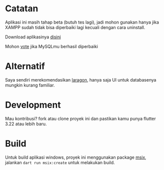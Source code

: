 # Catatan

Aplikasi ini masih tahap beta (butuh tes lagi), jadi mohon gunakan hanya jika XAMPP sudah tidak bisa diperbaiki lagi kecuali dengan cara uninstall.

Download aplikasinya [disini](https://github.com/isnakode/mysql-fix)

Mohon [vote](https://strawpoll.com/NPgxeEbAAZ2) jika MySQLmu berhasil diperbaiki 

# Alternatif

Saya sendiri merekomendasikan [laragon](https://laragon.org), hanya saja UI untuk databasenya mungkin kurang familiar.

# Development

Mau kontribusi? fork atau clone proyek ini dan pastikan kamu punya flutter 3.22 atau lebih baru.

# Build

Untuk build aplikasi windows, proyek ini menggunakan package [msix](https://pub.dev/packages/msix), jalankan `dart run msix:create` untuk melakukan build.